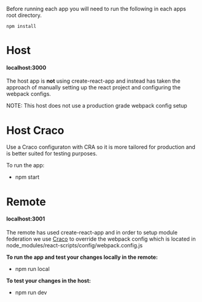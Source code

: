 Before running each app you will need to run the following in each apps root directory.

```
npm install
```

# Host

#### localhost:3000

The host app is **not** using create-react-app and instead has taken the approach of manually setting up
the react project and configuring the webpack configs.

NOTE: This host does not use a production grade webpack config setup

# Host Craco

Use a Craco configuraton with CRA so it is more tailored for production and is better suited for testing purposes.

To run the app:

- npm start

# Remote

#### localhost:3001

The remote has used create-react-app and in order to setup module federation we use [Craco](https://github.com/gsoft-inc/craco)
to override the webpack config which is located in node_modules/react-scripts/config/webpack.config.js

**To run the app and test your changes locally in the remote:**

- npm run local

**To test your changes in the host:**

- npm run dev
